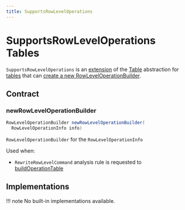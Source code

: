 ```yaml
---
title: SupportsRowLevelOperations
---
```


# SupportsRowLevelOperations Tables

`SupportsRowLevelOperations` is an [extension](#contract) of the [Table](Table.md) abstraction for [tables](#implementations) that can [create a new RowLevelOperationBuilder](#newRowLevelOperationBuilder).

## Contract

### <span id="newRowLevelOperationBuilder"> newRowLevelOperationBuilder

```java
RowLevelOperationBuilder newRowLevelOperationBuilder(
  RowLevelOperationInfo info)
```

`RowLevelOperationBuilder` for the `RowLevelOperationInfo`

Used when:

* `RewriteRowLevelCommand` analysis rule is requested to [buildOperationTable](../logical-analysis-rules/RewriteRowLevelCommand.md#buildOperationTable)

## Implementations

!!! note
    No built-in implementations available.
